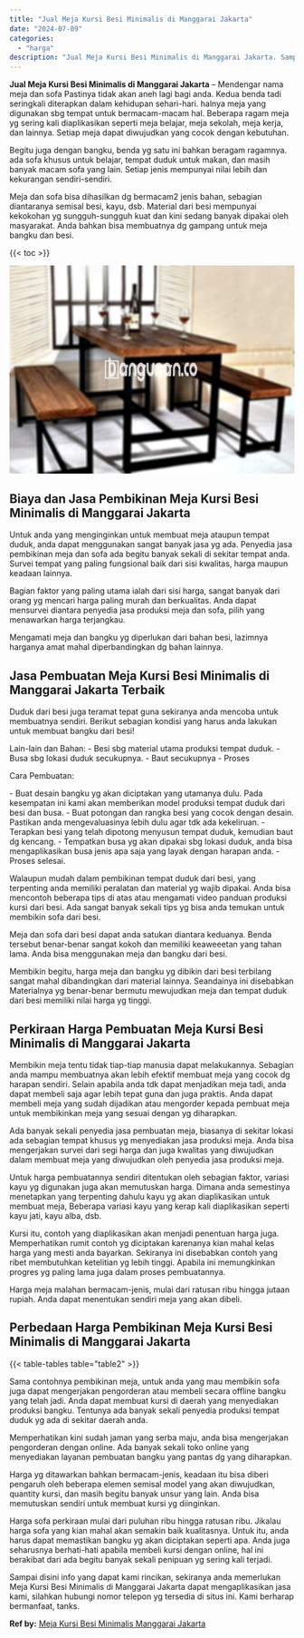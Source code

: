 ```yaml
---
title: "Jual Meja Kursi Besi Minimalis di Manggarai Jakarta"
date: "2024-07-09"
categories: 
  - "harga"
description: "Jual Meja Kursi Besi Minimalis di Manggarai Jakarta. Sampai disini info yang dapat kami rincikan, sekiranya anda memerlukan Meja Kursi Besi Minimalis di Mang..."
---
```


**Jual Meja Kursi Besi Minimalis di Manggarai Jakarta** – Mendengar nama meja dan sofa Pastinya tidak akan aneh lagi bagi anda. Kedua benda tadi seringkali diterapkan dalam kehidupan sehari-hari. halnya meja yang digunakan sbg tempat untuk bermacam-macam hal. Beberapa ragam meja yg sering kali diaplikasikan seperti meja belajar, meja sekolah, meja kerja, dan lainnya. Setiap meja dapat diwujudkan yang cocok dengan kebutuhan.

Begitu juga dengan bangku, benda yg satu ini bahkan beragam ragamnya. ada sofa khusus untuk belajar, tempat duduk untuk makan, dan masih banyak macam sofa yang lain. Setiap jenis mempunyai nilai lebih dan kekurangan sendiri-sendiri.

Meja dan sofa bisa dihasilkan dg bermacam2 jenis bahan, sebagian diantaranya semisal besi, kayu, dsb. Material dari besi mempunyai kekokohan yg sungguh-sungguh kuat dan kini sedang banyak dipakai oleh masyarakat. Anda bahkan bisa membuatnya dg gampang untuk meja bangku dan besi.

{{< toc >}}

![Jual Meja Kursi Besi Minimalis di Manggarai Jakarta](/images/jual-meja-besi-murah01.png)

## Biaya dan Jasa Pembikinan Meja Kursi Besi Minimalis di Manggarai Jakarta

Untuk anda yang menginginkan untuk membuat meja ataupun tempat duduk, anda dapat menggunakan sangat banyak jasa yg ada. Penyedia jasa pembikinan meja dan sofa ada begitu banyak sekali di sekitar tempat anda. Survei tempat yang paling fungsional baik dari sisi kwalitas, harga maupun keadaan lainnya.

Bagian faktor yang paling utama ialah dari sisi harga, sangat banyak dari orang yg mencari harga paling murah dan berkualitas. Anda dapat mensurvei diantara penyedia jasa produksi meja dan sofa, pilih yang menawarkan harga terjangkau.

Mengamati meja dan bangku yg diperlukan dari bahan besi, lazimnya harganya amat mahal diperbandingkan dg bahan lainnya.

## Jasa Pembuatan Meja Kursi Besi Minimalis di Manggarai Jakarta Terbaik

Duduk dari besi juga teramat tepat guna sekiranya anda mencoba untuk membuatnya sendiri. Berikut sebagian kondisi yang harus anda lakukan untuk membuat bangku dari besi!

Lain-lain dan Bahan: - Besi sbg material utama produksi tempat duduk. - Busa sbg lokasi duduk secukupnya. - Baut secukupnya - Proses

Cara Pembuatan:

\- Buat desain bangku yg akan diciptakan yang utamanya dulu. Pada kesempatan ini kami akan memberikan model produksi tempat duduk dari besi dan busa. - Buat potongan dan rangka besi yang cocok dengan desain. Pastikan anda mengevaluasinya lebih dulu agar tdk ada kekeliruan. - Terapkan besi yang telah dipotong menyusun tempat duduk, kemudian baut dg kencang. - Tempatkan busa yg akan dipakai sbg lokasi duduk, anda bisa mengaplikasikan busa jenis apa saja yang layak dengan harapan anda. - Proses selesai.

Walaupun mudah dalam pembikinan tempat duduk dari besi, yang terpenting anda memiliki peralatan dan material yg wajib dipakai. Anda bisa mencontoh beberapa tips di atas atau mengamati video panduan produksi kursi dari besi. Ada sangat banyak sekali tips yg bisa anda temukan untuk membikin sofa dari besi.

Meja dan sofa dari besi dapat anda satukan diantara keduanya. Benda tersebut benar-benar sangat kokoh dan memiliki keaweeetan yang tahan lama. Anda bisa menggunakan meja dan bangku dari besi.

Membikin begitu, harga meja dan bangku yg dibikin dari besi terbilang sangat mahal dibandingkan dari material lainnya. Seandainya ini disebabkan Materialnya yg benar-benar bermutu mewujudkan meja dan tempat duduk dari besi memiliki nilai harga yg tinggi.

## Perkiraan Harga Pembuatan Meja Kursi Besi Minimalis di Manggarai Jakarta

Membikin meja tentu tidak tiap-tiap manusia dapat melakukannya. Sebagian anda mampu membuatnya akan lebih efektif membuat meja yang cocok dg harapan sendiri. Selain apabila anda tdk dapat menjadikan meja tadi, anda dapat membeli saja agar lebih tepat guna dan juga praktis. Anda dapat membeli meja yang sudah dijadikan atau mengorder kepada pembuat meja untuk membikinkan meja yang sesuai dengan yg diharapkan.

Ada banyak sekali penyedia jasa pembuatan meja, biasanya di sekitar lokasi ada sebagian tempat khusus yg menyediakan jasa produksi meja. Anda bisa mengerjakan survei dari segi harga dan juga kwalitas yang diwujudkan dalam membuat meja yang diwujudkan oleh penyedia jasa produksi meja.

Untuk harga pembuatannya sendiri ditentukan oleh sebagian faktor, variasi kayu yg digunakan juga akan memutuskan harga. Dimana anda semestinya menetapkan yang terpenting dahulu kayu yg akan diaplikasikan untuk membuat meja, Beberapa variasi kayu yang kerap kali diaplikasikan seperti kayu jati, kayu alba, dsb.

Kursi itu, contoh yang diaplikasikan akan menjadi penentuan harga juga. Memperhatikan rumit contoh yg diciptakan karenanya kian mahal kelas harga yang mesti anda bayarkan. Sekiranya ini disebabkan contoh yang ribet membutuhkan ketelitian yg lebih tinggi. Apabila ini memungkinkan progres yg paling lama juga dalam proses pembuatannya.

Harga meja malahan bermacam-jenis, mulai dari ratusan ribu hingga jutaan rupiah. Anda dapat menentukan sendiri meja yang akan dibeli.

## Perbedaan Harga Pembikinan Meja Kursi Besi Minimalis di Manggarai Jakarta

{{< table-tables table="table2" >}}

Sama contohnya pembikinan meja, untuk anda yang mau membikin sofa juga dapat mengerjakan pengorderan atau membeli secara offline bangku yang telah jadi. Anda dapat membuat kursi di daerah yang menyediakan produksi bangku. Tentunya ada banyak sekali penyedia produksi tempat duduk yg ada di sekitar daerah anda.

Memperhatikan kini sudah jaman yang serba maju, anda bisa mengerjakan pengorderan dengan online. Ada banyak sekali toko online yang menyediakan layanan pembuatan bangku yang pantas dg yang diharapkan.

Harga yg ditawarkan bahkan bermacam-jenis, keadaan itu bisa diberi pengaruh oleh beberapa elemen semisal model yang akan diwujudkan, quantity kursi, dan masih begitu banyak unsur yang lain. Anda bisa memutuskan sendiri untuk membuat kursi yg diinginkan.

Harga sofa perkiraan mulai dari puluhan ribu hingga ratusan ribu. Jikalau harga sofa yang kian mahal akan semakin baik kualitasnya. Untuk itu, anda harus dapat memastikan bangku yg akan diciptakan seperti apa. Anda juga seharusnya berhati-hati apabila membeli kursi dengan online, hal ini berakibat dari ada begitu banyak sekali penipuan yg sering kali terjadi.

Sampai disini info yang dapat kami rincikan, sekiranya anda memerlukan Meja Kursi Besi Minimalis di Manggarai Jakarta dapat mengaplikasikan jasa kami, silahkan hubungi nomor telepon yg tersedia di situs ini. Kami berharap bermanfaat, tanks.

**Ref by:** [Meja Kursi Besi Minimalis Manggarai Jakarta](https://id.wikipedia.org/wiki/Meja)
